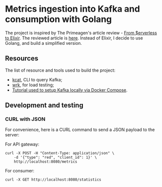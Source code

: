 # Metrics ingestion into Kafka and consumption with Golang 

The project is inspired by The Primeagen's article review - [From $erverless to Elixir](https://www.youtube.com/watch?v=UGG2HMonQ1c). The reviewed article is [here](https://medium.com/coryodaniel/from-erverless-to-elixir-48752db4d7bc). Instead of Elixir, I decide to use Golang, and build a simplified version.

## Resources

The list of resource and tools used to build the project:

- [kcat](https://github.com/edenhill/kcat), CLI to query Kafka;
- [wrk](https://github.com/wg/wrk), for load testing;
- [Tutorial used to setup Kafka locally via Docker Compose](https://hackernoon.com/setting-up-kafka-on-docker-for-local-development).

## Development and testing

### CURL with JSON

For convenience, here is a CURL command to send a JSON payload to the server:

For API gateway:

```
curl -X POST -H "Content-Type: application/json" \
    -d '{"type": "red", "client_id": 1}' \
    http://localhost:8080/metrics
```

For consumer:

```
curl -X GET http://localhost:8080/statistics
```
